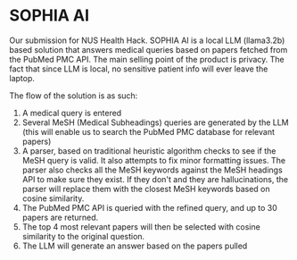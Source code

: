 # SOPHIA AI
Our submission for NUS Health Hack. SOPHIA AI is a local LLM (llama3.2b) based solution that answers medical queries based on papers fetched from the PubMed PMC API. The main selling point of the product is privacy. The fact that since LLM is local, no sensitive patient info will ever leave the laptop. 

The flow of the solution is as such:
1. A medical query is entered
2. Several MeSH (Medical Subheadings) queries are generated by the LLM (this will enable us to search the PubMed PMC database for relevant papers)
3. A parser, based on traditional heuristic algorithm checks to see if the MeSH query is valid. It also attempts to fix minor formatting issues. The parser also checks all the MeSH keywords against the MeSH headings API to make sure they exist. If they don't and they are hallucinations, the parser will replace them with the closest MeSH keywords based on cosine similarity.
4. The PubMed PMC API is queried with the refined query, and up to 30 papers are returned.
5. The top 4 most relevant papers will then be selected with cosine similarity to the original question.
6. The LLM will generate an answer based on the papers pulled